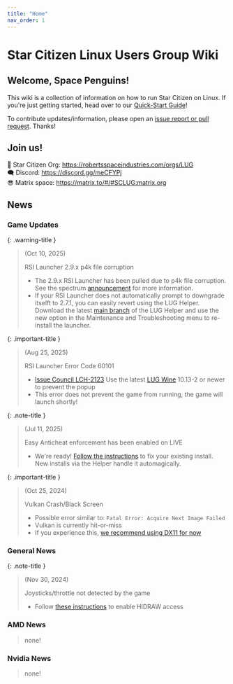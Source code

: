 ```yaml
---
title: "Home"
nav_order: 1
---
```


<h1>Star Citizen Linux Users Group Wiki</h1>

<h2>Welcome, Space Penguins!</h2>

This wiki is a collection of information on how to run Star Citizen on Linux. If you're just getting started, head over to our [Quick-Start Guide](Quick-Start-Guide)!

To contribute updates/information, please open an [issue report or pull request](https://github.com/starcitizen-lug/knowledge-base). Thanks!

## Join us!

🐧 Star Citizen Org: <a href="https://robertsspaceindustries.com/orgs/LUG">https://robertsspaceindustries.com/orgs/LUG</a>  
🗨 Discord: <a href="https://discord.gg/meCFYPj">https://discord.gg/meCFYPj</a>  
😎 Matrix space: <a href="https://matrix.to/#/#SCLUG:matrix.org">https://matrix.to/#/#SCLUG:matrix.org</a>  

## News

### Game Updates

{: .warning-title }
> (Oct 10, 2025)
>
> RSI Launcher 2.9.x p4k file corruption
>
> - The 2.9.x RSI Launcher has been pulled due to p4k file corruption. See the spectrum [announcement](https://robertsspaceindustries.com/spectrum/community/SC/forum/1/thread/rsi-launcher-2-9-0-release-notes) for more information.
> - If your RSI Launcher does not automatically prompt to downgrade itselft to 2.7.1, you can easily revert using the LUG Helper. Download the latest [main branch](https://github.com/starcitizen-lug/lug-helper/archive/refs/heads/main.zip) of the LUG Helper and use the new option in the Maintenance and Troubleshooting menu to re-install the launcher.

{: .important-title }
> (Aug 25, 2025)
>
> RSI Launcher Error Code 60101
>
> - [Issue Council LCH-2123](https://issue-council.robertsspaceindustries.com/projects/LAUNCHER/issues/LCH-2123) Use the latest [LUG Wine](Tips-and-Tricks#recommended-runners) 10.13-2 or newer to prevent the popup
> - This error does not prevent the game from running, the game will launch shortly!

{: .note-title }
> (Jul 11, 2025)
>
> Easy Anticheat enforcement has been enabled on LIVE
>
> - We're ready! [Follow the instructions](Troubleshooting/easy-anti-cheat) to fix your existing install. New installs via the Helper handle it automagically.

{: .important-title }
> (Oct 25, 2024)
>
> Vulkan Crash/Black Screen
> 
> - Possible error similar to: `Fatal Error: Acquire Next Image Failed`
> - Vulkan is currently hit-or-miss
> - If you experience this, [we recommend using DX11 for now](Troubleshooting/crashes#crash-or-black-screen-while-using-vulkan-beta-renderer)


### General News

{: .note-title }
> (Nov 30, 2024)
>
> Joysticks/throttle not detected by the game
>
> - Follow [these instructions](Sticks,-Throttles,-&-Pedals#some-of-your-joysticks-disappear--arent-recognized-in-the-game) to enable HIDRAW access

### AMD News

> none!


### Nvidia News

> none!

